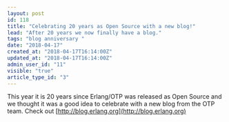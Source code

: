```yaml
---
layout: post
id: 118
title: "Celebrating 20 years as Open Source with a new blog!"
lead: "After 20 years we now finally have a blog."
tags: "blog anniversary "
date: "2018-04-17"
created_at: "2018-04-17T16:14:00Z"
updated_at: "2018-04-17T16:14:00Z"
admin_user_id: "11"
visible: "true"
article_type_id: "3"
---
```

This year it is 20 years since Erlang/OTP was released as Open Source and we thought it was a good idea to celebrate with a new blog from the OTP team.
Check out [http://blog.erlang.org](http://blog.erlang.org)
